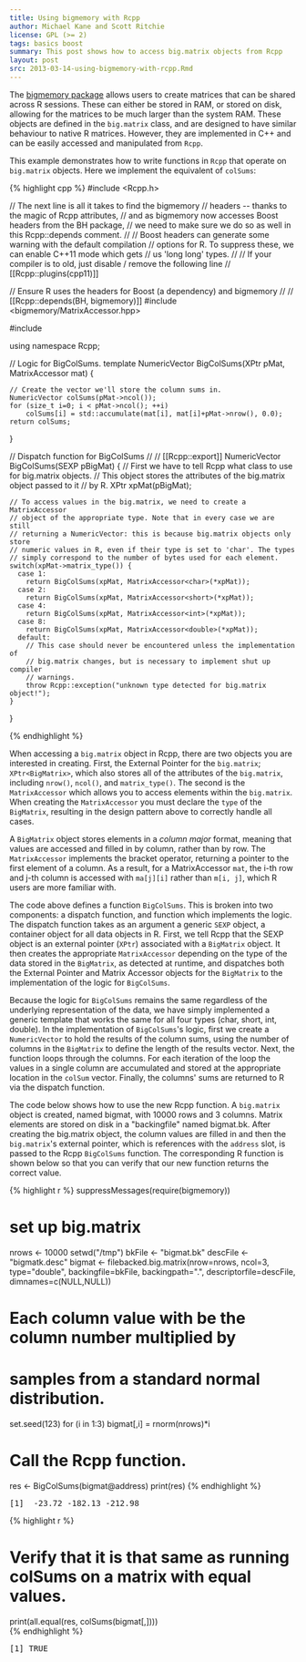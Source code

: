 ```yaml
---
title: Using bigmemory with Rcpp
author: Michael Kane and Scott Ritchie
license: GPL (>= 2)
tags: basics boost
summary: This post shows how to access big.matrix objects from Rcpp
layout: post
src: 2013-03-14-using-bigmemory-with-rcpp.Rmd
---
```


The [bigmemory package](http://www.bigmemory.org) allows users to create
matrices that can be shared across R sessions. These can either be stored in
RAM, or stored on disk, allowing for the matrices to be much larger than the
system RAM. These objects are defined in the `big.matrix` class, and are
designed to have similar behaviour to native R matrices. However, they are
implemented in C++ and can be easily accessed and manipulated from `Rcpp`.
 
This example demonstrates how to write functions in `Rcpp` that operate on
`big.matrix` objects. Here we implement the equivalent of `colSums`:


{% highlight cpp %}
#include <Rcpp.h>

// The next line is all it takes to find the bigmemory
// headers -- thanks to the magic of Rcpp attributes, 
// and as bigmemory now accesses Boost headers from the BH package,
// we need to make sure we do so as well in this Rcpp::depends comment.
//
// Boost headers can generate some warning with the default compilation
// options for R.  To suppress these, we can enable C++11 mode which gets
// us 'long long' types.
//
// If your compiler is to old, just disable / remove the following line
// [[Rcpp::plugins(cpp11)]]

// Ensure R uses the headers for Boost (a dependency) and bigmemory 
//
// [[Rcpp::depends(BH, bigmemory)]]
#include <bigmemory/MatrixAccessor.hpp>

#include <numeric>

using namespace Rcpp;

// Logic for BigColSums.
template <typename T>
NumericVector BigColSums(XPtr<BigMatrix> pMat, MatrixAccessor<T> mat) {

    // Create the vector we'll store the column sums in.
    NumericVector colSums(pMat->ncol());
    for (size_t i=0; i < pMat->ncol(); ++i)
        colSums[i] = std::accumulate(mat[i], mat[i]+pMat->nrow(), 0.0);
    return colSums;
}

// Dispatch function for BigColSums
//
// [[Rcpp::export]]
NumericVector BigColSums(SEXP pBigMat) {
    // First we have to tell Rcpp what class to use for big.matrix objects.
    // This object stores the attributes of the big.matrix object passed to it
    // by R.
    XPtr<BigMatrix> xpMat(pBigMat);

    // To access values in the big.matrix, we need to create a MatrixAccessor
    // object of the appropriate type. Note that in every case we are still
    // returning a NumericVector: this is because big.matrix objects only store
    // numeric values in R, even if their type is set to 'char'. The types
    // simply correspond to the number of bytes used for each element.
    switch(xpMat->matrix_type()) {
      case 1:
        return BigColSums(xpMat, MatrixAccessor<char>(*xpMat));
      case 2:
        return BigColSums(xpMat, MatrixAccessor<short>(*xpMat));
      case 4:
        return BigColSums(xpMat, MatrixAccessor<int>(*xpMat));
      case 8:
        return BigColSums(xpMat, MatrixAccessor<double>(*xpMat));
      default:
        // This case should never be encountered unless the implementation of
        // big.matrix changes, but is necessary to implement shut up compiler
        // warnings.
        throw Rcpp::exception("unknown type detected for big.matrix object!");
    }
}

{% endhighlight %}

When accessing a `big.matrix` object in Rcpp, there are two objects you are
interested in creating. First, the External Pointer for the `big.matrix`;
`XPtr<BigMatrix>`, which also stores all of the attributes of the `big.matrix`,
including `nrow()`, `ncol()`, and `matrix_type()`. The second is the
`MatrixAccessor` which allows you to access elements within the `big.matrix`.
When creating the `MatrixAccessor` you must declare the `type` of the
`BigMatrix`, resulting in the design pattern above to correctly handle all
cases.

A `BigMatrix` object stores elements in a _column major_ format, meaning that
values are accessed and filled in by column, rather than by row. The
`MatrixAccessor` implements the bracket operator, returning a pointer to the
first element of a column. As a result, for a MatrixAccessor `mat`, the i-th
row and j-th column is accessed with `ma[j][i]` rather than `m[i, j]`, which
R users are more familiar with.
  
The code above defines a function `BigColSums`. This is broken into two
components: a dispatch function, and function which implements the logic. The
dispatch function takes as an argument a generic `SEXP` object, a container
object for all data objects in R. First, we tell Rcpp that the SEXP object is
an external pointer (`XPtr`) associated with a `BigMatrix` object. It then
creates the appropriate `MatrixAccessor` depending on the type of the data
stored in the `BigMatrix`, as detected at runtime, and dispatches both the
External Pointer and  Matrix Accessor objects for the `BigMatrix` to the
implementation of the logic for `BigColSums`.

Because the logic for `BigColSums` remains the same regardless of the underlying
representation of the data, we have simply implemented a generic template that
works the same for all four types (char, short, int, double). In the
implementation of `BigColSums`'s logic, first we create a `NumericVector` to
hold the results of the column sums, using the number of columns in the
`BigMatrix` to define the length of the results vector. Next, the function loops
through the columns. For each iteration of the loop the values in a single
column are accumulated and stored at the appropriate location in the `colSum`
vector. Finally, the columns' sums are returned to R via the dispatch function.

The code below shows how to use the new Rcpp function. A `big.matrix` object
is created, named bigmat, with 10000 rows and 3 columns. Matrix elements are
stored on disk in a "backingfile" named bigmat.bk. After creating the
big.matrix object, the column values are filled in and then the
`big.matrix`'s external pointer, which is references with the `address` slot,
is passed to the Rcpp `BigColSums` function. The corresponding R function is
shown below so that you can verify that our new function returns the correct
value.
  

{% highlight r %}
suppressMessages(require(bigmemory))

# set up big.matrix
nrows <- 10000
setwd("/tmp")
bkFile <- "bigmat.bk"
descFile <- "bigmatk.desc"
bigmat <- filebacked.big.matrix(nrow=nrows, ncol=3, type="double",
                                backingfile=bkFile, backingpath=".",
				descriptorfile=descFile,
				dimnames=c(NULL,NULL))
  
# Each column value with be the column number multiplied by 
# samples from a standard normal distribution.
set.seed(123)
for (i in 1:3) bigmat[,i] = rnorm(nrows)*i

# Call the Rcpp function.
res <- BigColSums(bigmat@address) 
print(res)
{% endhighlight %}



<pre class="output">
[1]  -23.72 -182.13 -212.98
</pre>



{% highlight r %}
# Verify that it is that same as running colSums on a matrix with equal values.
print(all.equal(res, colSums(bigmat[,])))  
{% endhighlight %}



<pre class="output">
[1] TRUE
</pre>
